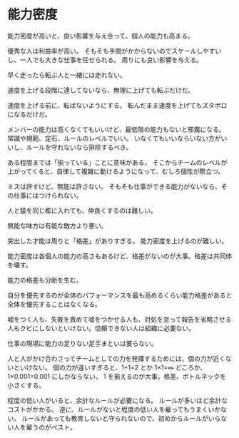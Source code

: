 # 能力密度

能力密度が高いと、良い影響を与え合って、個人の能力も高まる。

優秀な人は利益率が高い。
そもそも手間がかからないのでスケールしやすいし、一人でも大きな仕事を任せられる。
周りにも良い影響を与える。

早く走ったら転ぶ人と一緒には走れない。

速度を上げる段階に達してないなら、無理に上げても転ぶだけだ。

速度を上げる前に、転ばないようにする。
転んだまま速度を上げてもズタボロになるだけだ。

メンバーの能力は高くなくてもいいけど、最低限の能力もないと邪魔になる。
常識や規範、定石、ルールのレベルでいい。
いなくてもいいならいない方がいいし、ルールを守れないなら排除するべき。

ある程度までは「揃っている」ことに意味がある。
そこからチームのレベルが上がってくると、自律して複雑に動けるようになって、むしろ個性が際立つ。

ミスは許すけど、無能は許さない。
そもそも仕事ができる能力がないなら、その仕事にはつけられない。

人と猿を同じ檻に入れても、仲良くするのは難しい。

無能な味方は有能な敵方より悪い。

突出した才能は周りと「格差」がありすぎる。
能力密度を上げるのが難しい。

能力密度は各個人の能力の高さもあるけど、格差がないのが大事。格差は共同体を壊す。

能力の格差も分断を生む。

自分を優先するのが全体のパフォーマンスを最も高めるくらい能力格差があると全体を優先することはなくなる。

嘘をつく人も、失敗を責めて嘘をつかせる人も、対処を怠って報告を省略させる人もクビにしないといけない。信頼できない人は組織に必要ない。

仕事の現場に能力の足りない足手まといは要らない。

人と人がかけ合わさってチームとしての力を発揮するためには、個の力が近くないといけない。
個の力が違いすぎると、1+1=2 とか 1×1=∞ どころか、1×0.001=0.001 にしかならない。
1 を揃えるのが大事。格差、ボトルネックを小さくする。

程度の低い人がいると、余計なルールが必要になる。
ルールが多いほど余計なコストがかかる。
逆に、ルールがないと程度の低い人を雇ってもうまくいかない。
ルールがあっても教育しないと守られないので、初めからルールがいらない人を雇うのがベスト。
